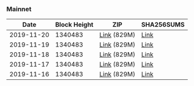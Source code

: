 ### Mainnet

|    Date    | Block Height | ZIP | SHA256SUMS |
| ---------- | ------------ | --- | ---------- |
| 2019-11-20 | 1340483 | [Link](https://s3-ap-southeast-2.amazonaws.com/ion-bootstrap/mainnet/2019-11-20/bootstrap.dat.zip) (829M) | [Link](https://s3-ap-southeast-2.amazonaws.com/ion-bootstrap/mainnet/2019-11-20/SHA256SUMS) |
| 2019-11-19 | 1340483 | [Link](https://s3-ap-southeast-2.amazonaws.com/ion-bootstrap/mainnet/2019-11-19/bootstrap.dat.zip) (829M) | [Link](https://s3-ap-southeast-2.amazonaws.com/ion-bootstrap/mainnet/2019-11-19/SHA256SUMS) |
| 2019-11-18 | 1340483 | [Link](https://s3-ap-southeast-2.amazonaws.com/ion-bootstrap/mainnet/2019-11-18/bootstrap.dat.zip) (829M) | [Link](https://s3-ap-southeast-2.amazonaws.com/ion-bootstrap/mainnet/2019-11-18/SHA256SUMS) |
| 2019-11-17 | 1340483 | [Link](https://s3-ap-southeast-2.amazonaws.com/ion-bootstrap/mainnet/2019-11-17/bootstrap.dat.zip) (829M) | [Link](https://s3-ap-southeast-2.amazonaws.com/ion-bootstrap/mainnet/2019-11-17/SHA256SUMS) |
| 2019-11-16 | 1340483 | [Link](https://s3-ap-southeast-2.amazonaws.com/ion-bootstrap/mainnet/2019-11-16/bootstrap.dat.zip) (829M) | [Link](https://s3-ap-southeast-2.amazonaws.com/ion-bootstrap/mainnet/2019-11-16/SHA256SUMS) |
